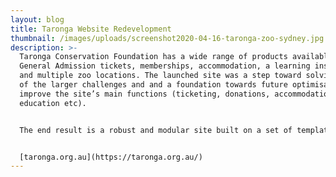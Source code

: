 ```yaml
---
layout: blog
title: Taronga Website Redevelopment
thumbnail: /images/uploads/screenshot2020-04-16-taronga-zoo-sydney.jpg
description: >-
  Taronga Conservation Foundation has a wide range of products available from
  General Admission tickets, memberships, accommodation, a learning institute
  and multiple zoo locations. The launched site was a step toward solving some
  of the larger challenges and and a foundation towards future optimisation to
  improve the site’s main functions (ticketing, donations, accommodation,
  education etc).


  The end result is a robust and modular site built on a set of templates that cater for the different needs of the business but are designed and built with a user-first approach.


  [taronga.org.au](https://taronga.org.au/)
---
```

